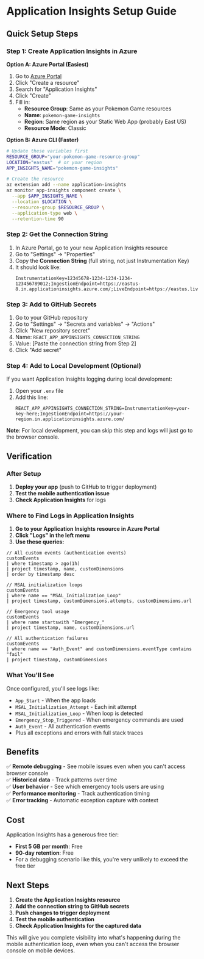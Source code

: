 # Application Insights Setup Guide

## Quick Setup Steps

### Step 1: Create Application Insights in Azure

**Option A: Azure Portal (Easiest)**
1. Go to [Azure Portal](https://portal.azure.com)
2. Click "Create a resource"
3. Search for "Application Insights"
4. Click "Create"
5. Fill in:
   - **Resource Group**: Same as your Pokemon Game resources
   - **Name**: `pokemon-game-insights`
   - **Region**: Same region as your Static Web App (probably East US)
   - **Resource Mode**: Classic

**Option B: Azure CLI (Faster)**
```bash
# Update these variables first
RESOURCE_GROUP="your-pokemon-game-resource-group"
LOCATION="eastus"  # or your region
APP_INSIGHTS_NAME="pokemon-game-insights"

# Create the resource
az extension add --name application-insights
az monitor app-insights component create \
  --app $APP_INSIGHTS_NAME \
  --location $LOCATION \
  --resource-group $RESOURCE_GROUP \
  --application-type web \
  --retention-time 90
```

### Step 2: Get the Connection String

1. In Azure Portal, go to your new Application Insights resource
2. Go to "Settings" → "Properties"
3. Copy the **Connection String** (full string, not just Instrumentation Key)
4. It should look like: 
   ```
   InstrumentationKey=12345678-1234-1234-1234-123456789012;IngestionEndpoint=https://eastus-8.in.applicationinsights.azure.com/;LiveEndpoint=https://eastus.livediagnostics.monitor.azure.com/
   ```

### Step 3: Add to GitHub Secrets

1. Go to your GitHub repository
2. Go to "Settings" → "Secrets and variables" → "Actions"
3. Click "New repository secret"
4. Name: `REACT_APP_APPINSIGHTS_CONNECTION_STRING`
5. Value: [Paste the connection string from Step 2]
6. Click "Add secret"

### Step 4: Add to Local Development (Optional)

If you want Application Insights logging during local development:

1. Open your `.env` file
2. Add this line:
   ```
   REACT_APP_APPINSIGHTS_CONNECTION_STRING=InstrumentationKey=your-key-here;IngestionEndpoint=https://your-region.in.applicationinsights.azure.com/
   ```

**Note**: For local development, you can skip this step and logs will just go to the browser console.

## Verification

### After Setup
1. **Deploy your app** (push to GitHub to trigger deployment)
2. **Test the mobile authentication issue**
3. **Check Application Insights** for logs

### Where to Find Logs in Application Insights

1. **Go to your Application Insights resource in Azure Portal**
2. **Click "Logs" in the left menu**
3. **Use these queries:**

```kusto
// All custom events (authentication events)
customEvents
| where timestamp > ago(1h)
| project timestamp, name, customDimensions
| order by timestamp desc

// MSAL initialization loops
customEvents
| where name == "MSAL_Initialization_Loop"
| project timestamp, customDimensions.attempts, customDimensions.url

// Emergency tool usage
customEvents
| where name startswith "Emergency_"
| project timestamp, name, customDimensions.url

// All authentication failures
customEvents
| where name == "Auth_Event" and customDimensions.eventType contains "fail"
| project timestamp, customDimensions
```

### What You'll See

Once configured, you'll see logs like:
- `App_Start` - When the app loads
- `MSAL_Initialization_Attempt` - Each init attempt
- `MSAL_Initialization_Loop` - When loop is detected
- `Emergency_Stop_Triggered` - When emergency commands are used
- `Auth_Event` - All authentication events
- Plus all exceptions and errors with full stack traces

## Benefits

✅ **Remote debugging** - See mobile issues even when you can't access browser console  
✅ **Historical data** - Track patterns over time  
✅ **User behavior** - See which emergency tools users are using  
✅ **Performance monitoring** - Track authentication timing  
✅ **Error tracking** - Automatic exception capture with context  

## Cost

Application Insights has a generous free tier:
- **First 5 GB per month**: Free
- **90-day retention**: Free
- For a debugging scenario like this, you're very unlikely to exceed the free tier

## Next Steps

1. **Create the Application Insights resource**
2. **Add the connection string to GitHub secrets**
3. **Push changes to trigger deployment**
4. **Test the mobile authentication**
5. **Check Application Insights for the captured data**

This will give you complete visibility into what's happening during the mobile authentication loop, even when you can't access the browser console on mobile devices.
